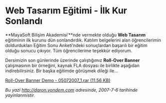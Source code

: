 # Web Tasarım Eğitimi - İlk Kur Sonlandı
**MayaSoft Bilişim Akademisi’**nde vermekte olduğu **Web Tasarım**
eğitiminin ilk kurunu dün sonlandırdık. Katılım belgelerini alan
öğrencilerimin doldurdukları Eğitim Sonu Anketi’ndeki sonuçlardan
başarılı bir eğitim olduğu sonucu çıkıyor. Tüm öğrencilerime teşekkür
ediyorum.

Dersimizin son günlerinde üzerinde çalıştığımız **Roll-Over Banner**
çalışmasının bir örneğini, kaynak FLA dosyası ile birlikte aşağıdan
indirebilirsiniz. Bir başka eğitimde görüşmek dileği ile…

[Roll-Over Banner Demo - 05072007\_1.rar (11.56
KB)](media/Web_Tasarim_Egitimi_-_Ilk_Kur_Sonlandi/05072007_1.rar)



*Bu yazi http://daron.yondem.com adresinde, 2007-7-6 tarihinde yayinlanmistir.*
